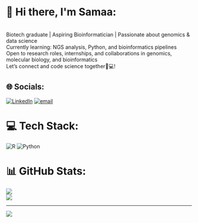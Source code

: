 


# 💫 Hi there, I'm Samaa:
<br>Biotech graduate | Aspiring Bioinformatician | Passionate about genomics & data science<br>Currently learning: NGS analysis, Python, and bioinformatics pipelines<br>Open to research roles, internships, and collaborations in genomics, molecular biology, and bioinformatics<br>Let’s connect and code science together🧬💻!



## 🌐 Socials:
[![LinkedIn](https://img.shields.io/badge/LinkedIn-%230077B5.svg?logo=linkedin&logoColor=white)](https://linkedin.com/in/https://linkedin.com/in/samaa-mohamed-7904b1314) [![email](https://img.shields.io/badge/Email-D14836?logo=gmail&logoColor=white)](mailto:samaamohamedabdo5@gmail.com ) 

# 💻 Tech Stack:
![R](https://img.shields.io/badge/r-%23276DC3.svg?style=for-the-badge&logo=r&logoColor=white) ![Python](https://img.shields.io/badge/python-3670A0?style=for-the-badge&logo=python&logoColor=ffdd54)
# 📊 GitHub Stats:
![](https://github-readme-stats.vercel.app/api?username=samaa825&theme=dark&hide_border=false&include_all_commits=false&count_private=false)<br/>
![](https://nirzak-streak-stats.vercel.app/?user=samaa825&theme=dark&hide_border=false)<br/>




---
[![](https://visitcount.itsvg.in/api?id=samaa825&icon=0&color=0)](https://visitcount.itsvg.in)

<!-- Proudly created with GPRM ( https://gprm.itsvg.in ) -->



<!-- Proudly created with GPRM ( https://gprm.itsvg.in ) -->
